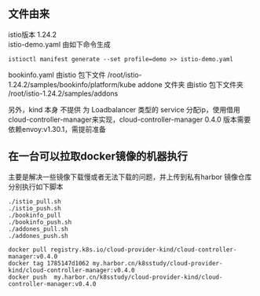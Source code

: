 ## 文件由来
istio版本 1.24.2  
istio-demo.yaml 由如下命令生成
```shell
istioctl manifest generate --set profile=demo >> istio-demo.yaml
```
bookinfo.yaml 由istio 包下文件
/root/istio-1.24.2/samples/bookinfo/platform/kube
addone 文件夹 由istio 包下文件夹
/root/istio-1.24.2/samples/addons

另外，kind 本身 不提供 为 Loadbalancer 类型的 service 分配ip，使用借用 cloud-controller-manager来实现，cloud-controller-manager 0.4.0 版本需要依赖envoy:v1.30.1，需提前准备

## 在一台可以拉取docker镜像的机器执行
主要是解决一些镜像下载慢或者无法下载的问题，并上传到私有harbor 镜像仓库
分别执行如下脚本
```shell
./istio_pull.sh
./istio_push.sh
./bookinfo_pull
./bookinfo_push.sh
./addones_pull.sh
./addones_push.sh

docker pull registry.k8s.io/cloud-provider-kind/cloud-controller-manager:v0.4.0
docker tag 1785147d1062 my.harbor.cn/k8sstudy/cloud-provider-kind/cloud-controller-manager:v0.4.0
docker push  my.harbor.cn/k8sstudy/cloud-provider-kind/cloud-controller-manager:v0.4.0
```
